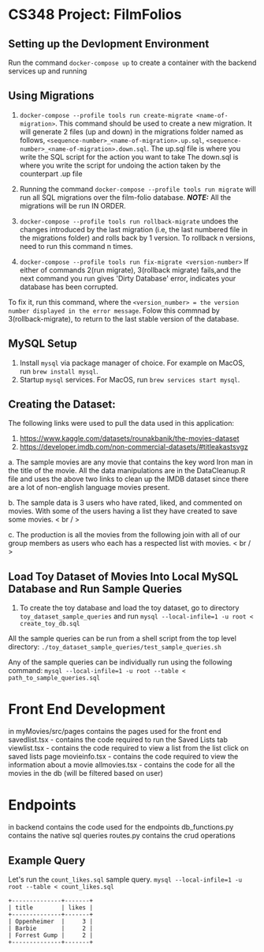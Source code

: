 # CS348 Project: FilmFolios

## Setting up the Devlopment Environment 

Run the command `docker-compose up` to create a container with the backend services up and running

## Using Migrations 

1. `docker-compose --profile tools run create-migrate <name-of-migration>`. This command should be used to create a new migration. 
It will generate 2 files (up and down) in the migrations folder named as follows, `<sequence-number>_<name-of-migration>.up.sql`, `<sequence-number>_<name-of-migration>.down.sql`. 
The up.sql file is where you write the SQL script for the action you want to take
The down.sql is where you write the script for undoing the action taken by the counterpart .up file

2. Running the command `docker-compose --profile tools run migrate` will run all SQL migrations over the film-folio database. 
**_NOTE:_**  All the migrations will be run IN ORDER.

3. `docker-compose --profile tools run rollback-migrate` undoes the changes introduced by the last migration (i.e, the last numbered file in the migrations folder) and rolls back by 1 version. To rollback n versions, need to run this command n times. 

4. `docker-compose --profile tools run fix-migrate <version-number>` 
If either of commands 2(run migrate), 3(rollback migrate) fails,and the next command you run gives 'Dirty Database' error, indicates your database has been corrupted. 
 
To fix it, run this command, where the `<version_number> = the version number displayed in the error message`. Folow this commnad by 3(rollback-migrate), to return to the last stable version of the database. 

## MySQL Setup
1. Install `mysql` via package manager of choice. For example on MacOS, run `brew install mysql`.
2. Startup `mysql` services. For MacOS, run `brew services start mysql`.

## Creating the Dataset:

The following links were used to pull the data used in this application:
1. https://www.kaggle.com/datasets/rounakbanik/the-movies-dataset 
2. https://developer.imdb.com/non-commercial-datasets/#titleakastsvgz 

a. The sample movies are any movie that contains the key word Iron man in the title of the movie. All the data manipulations are in the DataCleanup.R file and uses the above two links to clean up the IMDB dataset since there are a lot of non-english language movies present.  

b. The sample data is 3 users who have rated, liked, and commented on movies. With some of the users having a list they have created to save some movies. < br / >

c. The production is all the movies from the following join with all of our group members as users who each has a respected list with movies.  < br / >

##  Load Toy Dataset of Movies Into Local MySQL Database and Run Sample Queries
1.  To create the toy database and load the toy dataset, go to directory `toy_dataset_sample_queries` and run 
```mysql --local-infile=1 -u root < create_toy_db.sql```

All the sample queries can be run from a shell script from the top level directory:
```./toy_dataset_sample_queries/test_sample_queries.sh```

Any of the sample queries can be individually run using the following command:
```mysql --local-infile=1 -u root --table < path_to_sample_queries.sql```

# Front End Development

in myMovies/src/pages contains the pages used for the front end 
savedlist.tsx - contains the code required to run the Saved Lists tab 
viewlist.tsx - contains the code required to view a list from the list click on saved lists page 
movieinfo.tsx - contains the code required to view the information about a movie 
allmovies.tsx - contains the code for all the movies in the db (will be filtered based on user) 

# Endpoints

in backend contains the code used for the endpoints
db_functions.py contains the native sql queries 
routes.py contains the crud operations


## Example Query
Let's run the `count_likes.sql` sample query.
`mysql --local-infile=1 -u root --table < count_likes.sql`

```
+--------------+-------+
| title        | likes |
+--------------+-------+
| Oppenheimer  |     3 |
| Barbie       |     2 |
| Forrest Gump |     2 |
+--------------+-------+
```
